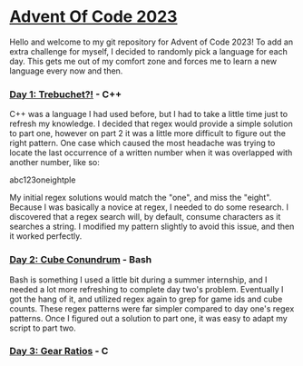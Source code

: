 # [Advent Of Code 2023](https://adventofcode.com/2023)

Hello and welcome to my git repository for Advent of Code 2023! To add an extra challenge for myself,
I decided to randomly pick a language for each day. This gets me out of my comfort zone and forces me
to learn a new language every now and then.

### [Day 1: Trebuchet?!](https://adventofcode.com/2023/day/1) - C++
C++ was a language I had used before, but I had to take a little time just to
refresh my knowledge. I decided that regex would provide a simple solution to 
part one, however on part 2 it was a little more difficult to figure out the
right pattern. One case which caused the most headache was trying to locate the
last occurrence of a written number when it was overlapped with another number,
like so:

abc123oneightple

My initial regex solutions would match the "one", and miss the "eight". Because
I was basically a novice at regex, I needed to do some research. I discovered that
a regex search will, by default, consume characters as it searches a string. I
modified my pattern slightly to avoid this issue, and then it worked perfectly.

### [Day 2: Cube Conundrum](https://adventofcode.com/2023/day/2) - Bash
Bash is something I used a little bit during a summer internship, and I needed
a lot more refreshing to complete day two's problem. Eventually I got the hang
of it, and utilized regex again to grep for game ids and cube counts. These regex
patterns were far simpler compared to day one's regex patterns. Once I figured out 
a solution to part one, it was easy to adapt my script to part two.

### [Day 3: Gear Ratios](https://adventofcode.com/2023/day/3) - C
